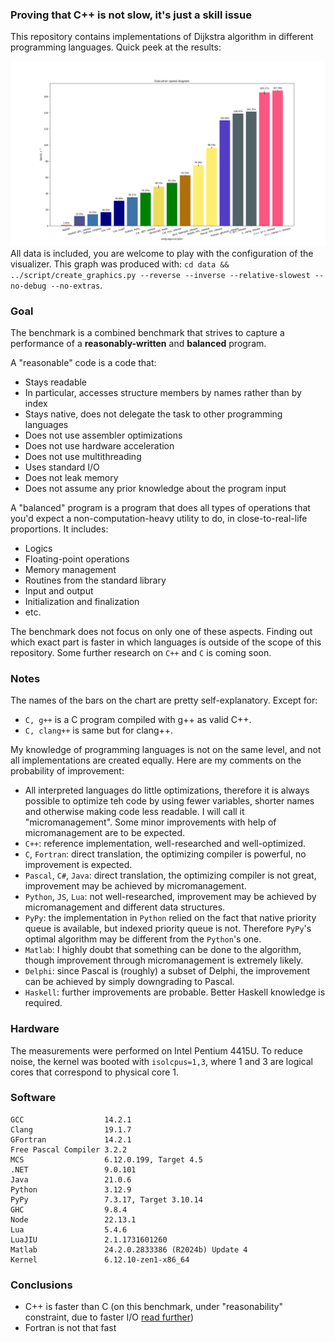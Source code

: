 ### Proving that C++ is not slow, it's just a skill issue

This repository contains implementations of Dijkstra algorithm in different programming languages. Quick peek at the results:

![Bar chart with executions times, Matlab is the slowest, C++ is the fastest](data/benchmark.png "Execution times")
All data is included, you are welcome to play with the configuration of the visualizer. This graph was produced with: `cd data && ../script/create_graphics.py --reverse --inverse --relative-slowest --no-debug --no-extras`.

### Goal
The benchmark is a combined benchmark that strives to capture a performance of a **reasonably-written** and **balanced** program.

A "reasonable" code is a code that:
 - Stays readable
 - In particular, accesses structure members by names rather than by index
 - Stays native, does not delegate the task to other programming languages
 - Does not use assembler optimizations
 - Does not use hardware acceleration
 - Does not use multithreading
 - Uses standard I/O
 - Does not leak memory
 - Does not assume any prior knowledge about the program input

A "balanced" program is a program that does all types of operations that you'd expect a non-computation-heavy utility to do, in close-to-real-life proportions. It includes:
 - Logics
 - Floating-point operations
 - Memory management
 - Routines from the standard library
 - Input and output
 - Initialization and finalization
 - etc.

The benchmark does not focus on only one of these aspects. Finding out which exact part is faster in which languages is outside of the scope of this repository. Some further research on `C++` and `C` is coming soon.

### Notes
The names of the bars on the chart are pretty self-explanatory. Except for:
 - `C, g++` is a C program compiled with g++ as valid C++.
 - `C, clang++` is same but for clang++.

My knowledge of programming languages is not on the same level, and not all implementations are created equally. Here are my comments on the probability of improvement:
 - All interpreted languages do little optimizations, therefore it is always possible to optimize teh code by using fewer variables, shorter names and otherwise making code less readable. I will call it "micromanagement". Some minor improvements with help of micromanagement are to be expected.
 - `C++`: reference implementation, well-researched and well-optimized.
 - `C`, `Fortran`: direct translation, the optimizing compiler is powerful, no improvement is expected.
 - `Pascal`, `C#`, `Java`: direct translation, the optimizing compiler is not great, improvement may be achieved by micromanagement.
 - `Python`, `JS`, `Lua`: not well-researched, improvement may be achieved by micromanagement and different data structures.
 - `PyPy`: the implementation in `Python` relied on the fact that native priority queue is available, but indexed priority queue is not. Therefore `PyPy`'s optimal algorithm may be different from the `Python`'s one.
 - `Matlab`: I highly doubt that something can be done to the algorithm, though improvement through micromanagement is extremely likely.
 - `Delphi`: since Pascal is (roughly) a subset of Delphi, the improvement can be achieved by simply downgrading to Pascal.
 - `Haskell`: further improvements are probable. Better Haskell knowledge is required.

### Hardware
The measurements were performed on Intel Pentium 4415U. To reduce noise, the kernel was booted with `isolcpus=1,3`, where 1 and 3 are logical cores that correspond to physical core 1.

### Software
```
GCC                  14.2.1
Clang                19.1.7
GFortran             14.2.1
Free Pascal Compiler 3.2.2
MCS                  6.12.0.199, Target 4.5
.NET                 9.0.101
Java                 21.0.6
Python               3.12.9
PyPy                 7.3.17, Target 3.10.14
GHC                  9.8.4
Node                 22.13.1
Lua                  5.4.6
LuaJIU               2.1.1731601260
Matlab               24.2.0.2833386 (R2024b) Update 4
Kernel               6.12.10-zen1-x86_64
```

### Conclusions
 - C++ is faster than C (on this benchmark, under "reasonability" constraint, due to faster I/O [read further](https://github.com/kyrylo-sovailo/benchmark_masterrace))
 - Fortran is not that fast
